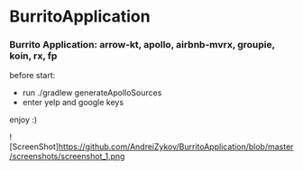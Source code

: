 # BurritoApplication

### Burrito Application: arrow-kt, apollo, airbnb-mvrx, groupie, koin, rx, fp

before start:
- run ./gradlew generateApolloSources
- enter yelp and google keys

enjoy :)


![ScreenShot]https://github.com/AndreiZykov/BurritoApplication/blob/master/screenshots/screenshot_1.png
